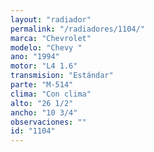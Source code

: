```yaml
---
layout: "radiador"
permalink: "/radiadores/1104/"
marca: "Chevrolet"
modelo: "Chevy "
ano: "1994"
motor: "L4 1.6"
transmision: "Estándar"
parte: "M-514"
clima: "Con clima"
alto: "26 1/2"
ancho: "10 3/4"
observaciones: ""
id: "1104"
---
```


